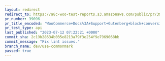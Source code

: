 ```yaml
---
layout: redirect
redirect_to: https://a8c-woo-test-reports.s3.amazonaws.com/public/pr/39096/api/index.html
pr_number: 39096
pr_title_encoded: "WooCommerce+Docs%3A+Support+Gutenberg+block+conversion+with+CommonMark%2C+add+some+basic+unit+tests."
pr_test_type: api
last_published: "2023-07-12 07:22:21 +0000"
commit_sha: 2c19b28634b035e8213a79f3e254f9e7969068bb
commit_message: "Fix lint issues."
branch_name: dev/use-commonmark
passed: true
---
```

